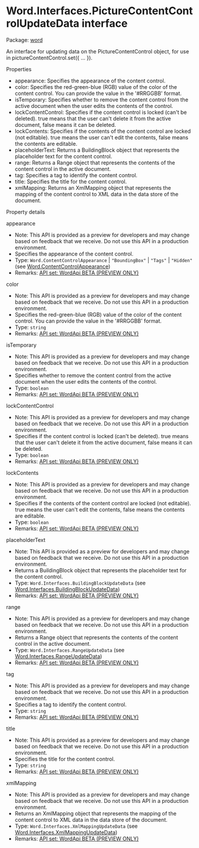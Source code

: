 # Word.Interfaces.PictureContentControlUpdateData interface

Package: [word](/en-us/javascript/api/word)

An interface for updating data on the PictureContentControl object, for use in pictureContentControl.set({ ... }).

Properties
- appearance: Specifies the appearance of the content control.
- color: Specifies the red-green-blue (RGB) value of the color of the content control. You can provide the value in the '#RRGGBB' format.
- isTemporary: Specifies whether to remove the content control from the active document when the user edits the contents of the control.
- lockContentControl: Specifies if the content control is locked (can't be deleted). true means that the user can't delete it from the active document, false means it can be deleted.
- lockContents: Specifies if the contents of the content control are locked (not editable). true means the user can't edit the contents, false means the contents are editable.
- placeholderText: Returns a BuildingBlock object that represents the placeholder text for the content control.
- range: Returns a Range object that represents the contents of the content control in the active document.
- tag: Specifies a tag to identify the content control.
- title: Specifies the title for the content control.
- xmlMapping: Returns an XmlMapping object that represents the mapping of the content control to XML data in the data store of the document.

Property details

appearance
- Note: This API is provided as a preview for developers and may change based on feedback that we receive. Do not use this API in a production environment.
- Specifies the appearance of the content control.
- Type: `Word.ContentControlAppearance` | `"BoundingBox"` | `"Tags"` | `"Hidden"` (see [Word.ContentControlAppearance](/en-us/javascript/api/word/word.contentcontrolappearance))
- Remarks: [API set: WordApi BETA (PREVIEW ONLY)](/en-us/javascript/api/requirement-sets/word/word-api-requirement-sets)

color
- Note: This API is provided as a preview for developers and may change based on feedback that we receive. Do not use this API in a production environment.
- Specifies the red-green-blue (RGB) value of the color of the content control. You can provide the value in the '#RRGGBB' format.
- Type: `string`
- Remarks: [API set: WordApi BETA (PREVIEW ONLY)](/en-us/javascript/api/requirement-sets/word/word-api-requirement-sets)

isTemporary
- Note: This API is provided as a preview for developers and may change based on feedback that we receive. Do not use this API in a production environment.
- Specifies whether to remove the content control from the active document when the user edits the contents of the control.
- Type: `boolean`
- Remarks: [API set: WordApi BETA (PREVIEW ONLY)](/en-us/javascript/api/requirement-sets/word/word-api-requirement-sets)

lockContentControl
- Note: This API is provided as a preview for developers and may change based on feedback that we receive. Do not use this API in a production environment.
- Specifies if the content control is locked (can't be deleted). true means that the user can't delete it from the active document, false means it can be deleted.
- Type: `boolean`
- Remarks: [API set: WordApi BETA (PREVIEW ONLY)](/en-us/javascript/api/requirement-sets/word/word-api-requirement-sets)

lockContents
- Note: This API is provided as a preview for developers and may change based on feedback that we receive. Do not use this API in a production environment.
- Specifies if the contents of the content control are locked (not editable). true means the user can't edit the contents, false means the contents are editable.
- Type: `boolean`
- Remarks: [API set: WordApi BETA (PREVIEW ONLY)](/en-us/javascript/api/requirement-sets/word/word-api-requirement-sets)

placeholderText
- Note: This API is provided as a preview for developers and may change based on feedback that we receive. Do not use this API in a production environment.
- Returns a BuildingBlock object that represents the placeholder text for the content control.
- Type: `Word.Interfaces.BuildingBlockUpdateData` (see [Word.Interfaces.BuildingBlockUpdateData](/en-us/javascript/api/word/word.interfaces.buildingblockupdatedata))
- Remarks: [API set: WordApi BETA (PREVIEW ONLY)](/en-us/javascript/api/requirement-sets/word/word-api-requirement-sets)

range
- Note: This API is provided as a preview for developers and may change based on feedback that we receive. Do not use this API in a production environment.
- Returns a Range object that represents the contents of the content control in the active document.
- Type: `Word.Interfaces.RangeUpdateData` (see [Word.Interfaces.RangeUpdateData](/en-us/javascript/api/word/word.interfaces.rangeupdatedata))
- Remarks: [API set: WordApi BETA (PREVIEW ONLY)](/en-us/javascript/api/requirement-sets/word/word-api-requirement-sets)

tag
- Note: This API is provided as a preview for developers and may change based on feedback that we receive. Do not use this API in a production environment.
- Specifies a tag to identify the content control.
- Type: `string`
- Remarks: [API set: WordApi BETA (PREVIEW ONLY)](/en-us/javascript/api/requirement-sets/word/word-api-requirement-sets)

title
- Note: This API is provided as a preview for developers and may change based on feedback that we receive. Do not use this API in a production environment.
- Specifies the title for the content control.
- Type: `string`
- Remarks: [API set: WordApi BETA (PREVIEW ONLY)](/en-us/javascript/api/requirement-sets/word/word-api-requirement-sets)

xmlMapping
- Note: This API is provided as a preview for developers and may change based on feedback that we receive. Do not use this API in a production environment.
- Returns an XmlMapping object that represents the mapping of the content control to XML data in the data store of the document.
- Type: `Word.Interfaces.XmlMappingUpdateData` (see [Word.Interfaces.XmlMappingUpdateData](/en-us/javascript/api/word/word.interfaces.xmlmappingupdatedata))
- Remarks: [API set: WordApi BETA (PREVIEW ONLY)](/en-us/javascript/api/requirement-sets/word/word-api-requirement-sets)